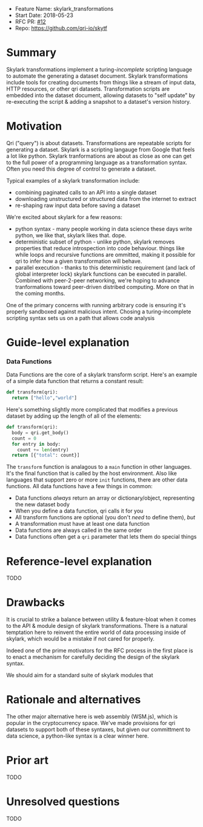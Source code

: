 - Feature Name: skylark_transformations
- Start Date: 2018-05-23
- RFC PR: [#12](https://github.com/qri-io/rfcs)
- Repo: https://github.com/qri-io/skytf

# Summary
[summary]: #summary

Skylark transformations implement a turing-_incomplete_ scripting language to
automate the generating a dataset document. Skylark transformations include 
tools for creating documents from things like a stream of input data, 
HTTP resources, or other qri datasets. Transformation scripts are embedded into 
the dataset document, allowing datasets to "self update" by re-executing the
script & adding a snapshot to a dataset's version history.

# Motivation
[motivation]: #motivation

Qri ("query") is about datasets. Transformations are repeatable scripts for 
generating a dataset. Skylark is a scripting langauge from Google that feels a 
lot like python.
Skylark tranformations are about as close as one can get to the full power of a 
programming language as a transformation syntax. Often you need this degree of 
control to generate a dataset.

Typical examples of a skylark transformation include:

- combining paginated calls to an API into a single dataset
- downloading unstructured or structured data from the internet to extract
- re-shaping raw input data before saving a dataset

We're excited about skylark for a few reasons:

- python syntax - many people working in data science these days write python, 
we like that, skylark likes that. dope.
- deterministic subset of python - unlike python, skylark removes properties 
that reduce introspection into code behaviour. things like while loops and 
recursive functions are ommitted, making it possible for qri to infer how a 
given transformation will behave.
- parallel execution - thanks to this deterministic requirement (and lack of 
global interpreter lock) skylark functions can be executed in parallel. Combined
with peer-2-peer networking, we're hoping to advance tranformations toward
peer-driven distribed computing. More on that in the coming months.

One of the primary concerns with running arbitrary code is ensuring it's
properly sandboxed against malicious intent. Chosing a turing-incomplete
scripting syntax sets us on a path that allows code analysis

# Guide-level explanation
[guide-level-explanation]: #guide-level-explanation


### Data Functions
Data Functions are the core of a skylark transform script. Here's an example of 
a simple data function that returns a constant result:

```python
def transform(qri):
  return ["hello","world"]
```

Here's something slightly more complicated that modifies a previous dataset by 
adding up the length of all of the elements:

```python
def transform(qri):
  body = qri.get_body()
  count = 0
  for entry in body:
    count += len(entry)
  return [{"total": count}]
```

The `transform` function is analagous to a `main` function in other languages.
It's the final function that is called by the host environment. Also like 
languages that support zero or more `init` functions, there are other data
functions. All data functions have a few things in common:
- Data functions *always* return an array or dictionary/object, representing 
the new dataset body
- When you define a data function, qri calls it for you
- All transform functions are optional (you don't _need_ to define them), _but_
- A transformation must have at least one data function
- Data functions are always called in the same order
- Data functions often get a `qri` parameter that lets them do special things

# Reference-level explanation
[reference-level-explanation]: #reference-level-explanation

TODO

# Drawbacks
[drawbacks]: #drawbacks

It is crucial to strike a balance between utility & feature-bloat when it comes
to the API & module design of skylark transformations. There is a natural 
temptation here to reinvent the entire world of data processing inside of
skylark, which would be a mistake if not cared for properly.

Indeed one of the prime motivators for the RFC process in the first place is to
enact a mechanism for carefully deciding the design of the skylark syntax.

We should aim for a standard suite of skylark modules that 

# Rationale and alternatives
[rationale-and-alternatives]: #rationale-and-alternatives

The other major alternative here is web assembly (WSM.js), which is popular in
the cryptocurrency space. We've made provisions for qri datasets to support
both of these syntaxes, but given our committment to data science, a python-like
syntax is a clear winner here.

# Prior art
[prior-art]: #prior-art

TODO

# Unresolved questions
[unresolved-questions]: #unresolved-questions

TODO
